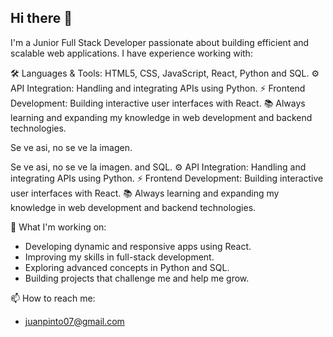 ## Hi there 👋

I'm a Junior Full Stack Developer passionate about building efficient and scalable web applications. I have experience working with:

🛠️ Languages & Tools: HTML5, CSS, JavaScript, React, Python and SQL. ⚙️ API Integration: Handling and integrating APIs using Python. ⚡ Frontend Development: Building interactive user interfaces with React. 📚 Always learning and expanding my knowledge in web development and backend technologies.

Se ve asi, no se ve la imagen.

Se ve asi, no se ve la imagen.
and SQL.
⚙️ API Integration: Handling and integrating APIs using Python.
⚡ Frontend Development: Building interactive user interfaces with React.
📚 Always learning and expanding my knowledge in web development and backend technologies.

🚀 What I'm working on:
- Developing dynamic and responsive apps using React.
- Improving my skills in full-stack development.
- Exploring advanced concepts in Python and SQL.
- Building projects that challenge me and help me grow.
  
📫 How to reach me:
- juanpinto07@gmail.com
